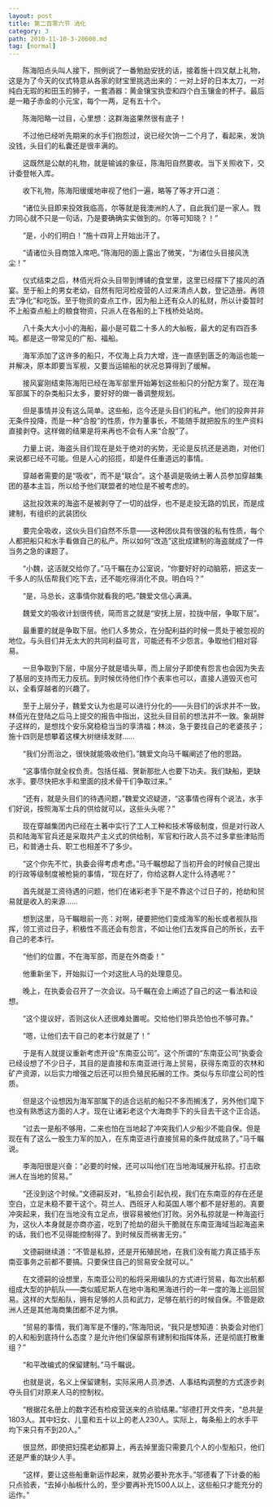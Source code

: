 ```yaml
---
layout: post
title: 第二百零六节 消化
category: 3
path: 2010-11-10-3-20600.md
tag: [normal]
---
```


　　陈海阳点头叫人接下，照例说了一番勉励安抚的话，接着施十四又献上礼物，这是为了今天的仪式特意从各家的财宝里挑选出来的：一对上好的日本太刀，一对纯白无瑕的和田玉的狮子，一套酒器：黄金镶宝执壶和四个白玉镶金的杯子。最后是一箱子赤金的小元宝，每个一两，足有五十个。

　　陈海阳略一过目，心里想：这群海盗果然很有底子！

　　不过他已经听先期来的水手们抱怨过，说已经欠饷一二个月了，看起来，发饷没钱，头目们的私囊还是很丰满的。

　　这既然是公献的礼物，就是输诚的象征，陈海阳自然要收。当下关照收下，交计委登帐入库。

　　收下礼物，陈海阳缓缓地审视了他们一遍，略等了等才开口道：

　　“诸位头目即来投效我临高，尔等就是我澳洲的人了，自此我们是一家人。戮力同心就不只是一句话，乃是要确确实实做到的。尔等可知晓？！”

　　“是，小的们明白！”施十四背上开始出汗了。

　　“请诸位头目商馆入席吧。”陈海阳的面上露出了微笑，“为诸位头目接风洗尘！”

　　仪式结束之后，林佰光将众头目带到博铺的食堂里，这里已经摆下了接风的酒宴。至于船上的男女老幼，自然有阳河检疫营的人过来清点人数，登记造册。再领去“净化”和吃饭。至于物资的查点工作，因为船上还有众人的私财，所以计委暂时不上船查点船上的粮食物资，只派人在各船的上下栈桥处站岗。

　　八十条大大小小的海船，最小是可载二十多人的大舢板，最大的足有四百多吨。都是这一带常见的广船、福船。

　　海军添加了这许多的船只，不仅海上兵力大增，连一直感到匮乏的海运也能一并解决，原本即要当军舰，又要当运输船的状况总算得到了缓解。

　　接风宴刚结束陈海阳已经在海军部里开始筹划这些船只的分配方案了。现在海军部属下的杂类船只太多，要好好的做一番调整规划。

　　但是事情并没有这么简单。这些船，迄今还是头目们的私产。他们的投奔并非无条件投降，而是一种“合股”的性质，作为董事长，不能随手就把股东的生产资料直接剥夺。这样做的结果是将来再也不会有人来“合股”了。

　　力量上说，海盗头目们现在是处于绝对的劣势，无论是反抗还是逃跑，对他们来说都已经不可能。但是人心的招揽，却是件任重道远的事情。

　　穿越者需要的是“吸收”，而不是“联合”。这个基调是吸纳土著人员参加穿越集团的基本主旨，所以给予他们联盟者的地位是不被考虑的。

　　这批投效来的海盗不是被剥夺了一切的战俘，也不是走投无路的饥民，而是成建制，有组织的武装团伙

　　要完全吸收，这伙头目们自然不乐意——这种团伙具有很强的私有性质，每个人都把船只和水手看做自己的私产。所以如何“改造”这批成建制的海盗就成了一件当务之急的课题了。

　　“小魏，这活就交给你了。”马千瞩在办公室说，“你要好好的动脑筋，把这支一千多人的队伍帮我们吃下去，还不能吃得消化不良。明白吗？”

　　“是，马总长，这事情你就看我的吧。”魏爱文信心满满。

　　魏爱文的吸收计划很传统，简而言之就是“安抚上层，拉拢中层，争取下层”。

　　最重要的就是争取下层。他们人多势众，在分配利益的时候一贯处于被忽视的地位。与头目们并无太大的共同利益可言，可能还有不少怨言。争取他们相对容易。

　　一旦争取到下层，中层分子就是墙头草，而上层分子即使有怨言也会因为失去了基层的支持而无力反抗。到时候优待他们作个表率也可以，直接人道毁灭也可以，全看穿越者的兴趣了。

　　至于上层分子，魏爱文认为也是可以进行分化的——头目们的诉求并不一致。林佰光在登陆之后马上提交的报告中指出，这批头目目前的想法并不一致。象胡胖子这样的，是想找个安乐窝稳稳当当的享清福；林淡，急于要找自己的老婆孩子；施十四则是想攀着这棵大树继续发财……

　　“我们分而治之，很快就能吸收他们。”魏爱文向马千瞩阐述了他的思路。

　　“这事情你就全权负责。包括任福、贺新那批人也要下功夫。我们缺船，更缺水手。要尽快把水手和里面的技术骨干们争取过来。”

　　“还有，就是头目们的待遇问题，”魏爱文迟疑道，“这事情也得有个说法，水手们好说，按照海军士兵的供给就可以，这些头头呢？”

　　现在穿越集团内已经在土著中实行了工人工种和技术等级制度，但是对行政人员和陆海军官兵还是采取共产主义式的供给制，军官和行政人员不过多拿些津贴而已，和普通士兵、职工也相差不了多少。

　　“这个你先不忙，执委会得考虑考虑。”马千瞩想起了当初开会的时候自己提出的行政等级制度被枪毙的事情，“现在好了，你给这群人定什么待遇呢？”

　　首先就是工资待遇的问题，他们在诸彩老手下是不靠这个过日子的，抢劫和贸易就是收入的来源……

　　想到这里，马千瞩眼前一亮：对啊，硬要把他们变成海军的船长或者舰队指挥，领工资过日子，积极性不高还会有怨言，不如让他们去发挥自己的所长，去干自己的老本行。

　　“他们的位置，不在海军部，而是在外商委！”

　　他重新坐下，开始拟订一个对这批人马的处理意见。

　　晚上，在执委会召开了一次会议。马千瞩在会上阐述了自己的这一看法和设想。

　　“这个提议好，否则这伙人还很难处置呢。交给他们带兵恐怕也不够可靠。”

　　“嗯，让他们去干自己的老本行就是了！”

　　于是有人就提议重新考虑开设“东南亚公司”。这个所谓的“东南亚公司”执委会已经设想了不少日子，其目的是直接和东南亚进行海上贸易，获得东南亚的农林和矿产资源，以后实力增强之后还可以担负殖民拓展的工作。类似与东印度公司的性质。

　　但是这个设想因为海军部属下的适合远航的船只不多而搁浅了，另外他们麾下也没有熟悉这方面的人才。现在让诸彩老这个大海商手下的头目去干这个正合适。

　　“过去一是船不够用，二来也怕在当地起了冲突我们人少船少不能自保。但是现在有了这么一股生力军的加入，在东南亚进行直接贸易的条件就成熟了。”马千瞩说。

　　李海阳很是兴奋：“必要的时候，还可以叫他们在当地海域展开私掠。打击欧洲人在当地的贸易。”

　　“还没到这个时候。”文德嗣反对，“私掠会引起仇视，我们在东南亚的存在还是空白，立足未稳不要干这个。荷兰人、西班牙人和英国人哪个都不是好惹的。真要冲突起来，我们在当地没有立足点，很容易被他们打败。另外私掠就是一种海盗行为，这伙人本身就是亦商亦盗，吃到了抢劫的甜头干脆就在东南亚海域当起海盗来的话，我们也不见得能控制得了。到时候反而祸害无穷。”

　　文德嗣继续道：“不管是私掠，还是开拓殖民地，在我们没有能力真正插手东南亚事务之前都不要搞。只要保住自己的贸易安全就可以。”

　　在文德嗣的设想里，东南亚公司的船将采用编队的方式进行贸易，每次出航都组成大型的护航队——类似威尼斯人在地中海和黑海进行的一年一度的海上巡回贸易。这样的大型船队，拥有足够的人员和武力，足够在航行的时候自保。不管是欧洲人还是其他海商集团都不足为惧。

　　“贸易的事情，我们海军是不懂的，”陈海阳说，“我只是想知道：执委会对他们的人和船到底持什么态度？是允许他们保留原有建制和指挥体系，还是彻底打散重组？”

　　“和平改编式的保留建制。”马千瞩说。

　　也就是说，名义上保留建制，实际采用人员渗透、人事结构调整的方式逐步剥夺头目们对原来人马的控制权。

　　“根据花名册上的数字还有检疫营送来的点验结果。”邬德打开文件夹，“总共是1803人。其中妇女、儿童和五十以上的老人230人。实际上，每条船上的水手平均下来只有不到20人。”

　　很显然，即使把妇孺老幼都算上，再去掉里面只需要几个人的小型船只，他们还是严重的缺少人手。

　　“这样，要让这些船重新运作起来，就势必要补充水手。”邬德看了下计委的船只点验表，“去掉小舢板什么的，至少要再补充1500人以上，这些船只才能充分的运作。”
